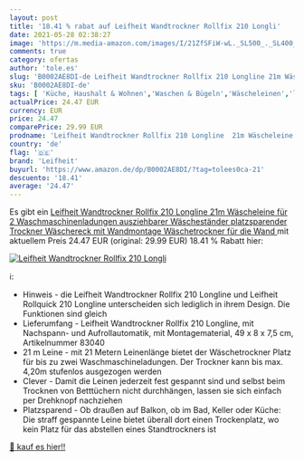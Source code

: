 ```yaml
---
layout: post
title: '18.41 % rabat auf Leifheit Wandtrockner Rollfix 210 Longli'
date: 2021-05-28 02:38:27
image: 'https://m.media-amazon.com/images/I/21ZfSFiW-wL._SL500_._SL400_.jpg'
comments: true
category: ofertas
author: 'tole.es'
slug: 'B0002AE8DI-de Leifheit Wandtrockner Rollfix 210 Longline 21m Wäscheleine...'
sku: 'B0002AE8DI-de'
tags: [ 'Küche, Haushalt & Wohnen','Waschen & Bügeln','Wäscheleinen','leifheit', ]
actualPrice: 24.47 EUR
currency: EUR
price: 24.47
comparePrice: 29.99 EUR
prodname: 'Leifheit Wandtrockner Rollfix 210 Longline  21m Wäscheleine für 2 Waschmaschinenladungen  ausziehbarer Wäscheständer  platzsparender Trockner  Wäschereck mit Wandmontage  Wäschetrockner für die Wand '
country: 'de'
flag: '🇩🇪'
brand: 'Leifheit'
buyurl: 'https://www.amazon.de/dp/B0002AE8DI/?tag=tolees0ca-21'
descuento: '18.41'
average: '24.47'
---
```


Es gibt ein [Leifheit Wandtrockner Rollfix 210 Longline  21m Wäscheleine für 2 Waschmaschinenladungen  ausziehbarer Wäscheständer  platzsparender Trockner  Wäschereck mit Wandmontage  Wäschetrockner für die Wand ](https://www.amazon.de/dp/B0002AE8DI/?tag=tolees0ca-21) mit aktuellem Preis 24.47 EUR (original: 29.99 EUR) 18.41 % Rabatt hier:

[![Leifheit Wandtrockner Rollfix 210 Longli](https://m.media-amazon.com/images/I/21ZfSFiW-wL._SL500_._SL400_.jpg)](https://www.amazon.de/dp/B0002AE8DI/?tag=tolees0ca-21)

ℹ️:

- Hinweis - die Leifheit Wandtrockner Rollfix 210 Longline und Leifheit Rollquick 210 Longline unterscheiden sich lediglich in ihrem Design. Die Funktionen sind gleich
- Lieferumfang - Leifheit Wandtrockner Rollfix 210 Longline, mit Nachspann- und Aufrollautomatik, mit Montagematerial, 49 x 8 x 7,5 cm, Artikelnummer 83040
- 21 m Leine - mit 21 Metern Leinenlänge bietet der Wäschetrockner Platz für bis zu zwei Waschmaschineladungen. Der Trockner kann bis max. 4,20m stufenlos ausgezogen werden
- Clever - Damit die Leinen jederzeit fest gespannt sind und selbst beim Trocknen von Betttüchern nicht durchhängen, lassen sie sich einfach per Drehknopf nachziehen
- Platzsparend - Ob draußen auf Balkon, ob im Bad, Keller oder Küche: Die straff gespannte Leine bietet überall dort einen Trockenplatz, wo kein Platz für das abstellen eines Standtrockners ist

[🛒 kauf es hier!!](https://www.amazon.de/dp/B0002AE8DI/?tag=tolees0ca-21)
